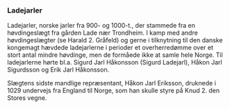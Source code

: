 ### Ladejarler


Ladejarler, norske jarler fra 900- og 1000-t., der stammede fra en høvdingeslægt fra gården Lade nær Trondheim. I kamp med andre høvdingeslægter (se Harald 2. Gråfeld) og gerne i tilknytning til den danske kongemagt hævdede ladejarlerne i perioder et overherredømme over et stort antal mindre høvdinge, men de formåede ikke at samle hele Norge. Til ladejarlerne hørte bl.a. Sigurd Jarl Håkonsson (Sigurd Ladejarl), Håkon Jarl Sigurdsson og Erik Jarl Håkonsson.

Slægtens sidste mandlige repræsentant, Håkon Jarl Eriksson, druknede i 1029 undervejs fra England til Norge, som han skulle styre på Knud 2. den Stores vegne.